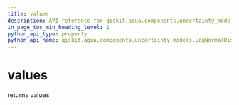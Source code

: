 ```yaml
---
title: values
description: API reference for qiskit.aqua.components.uncertainty_models.LogNormalDistribution.values
in_page_toc_min_heading_level: 1
python_api_type: property
python_api_name: qiskit.aqua.components.uncertainty_models.LogNormalDistribution.values
---
```


# values

returns values

